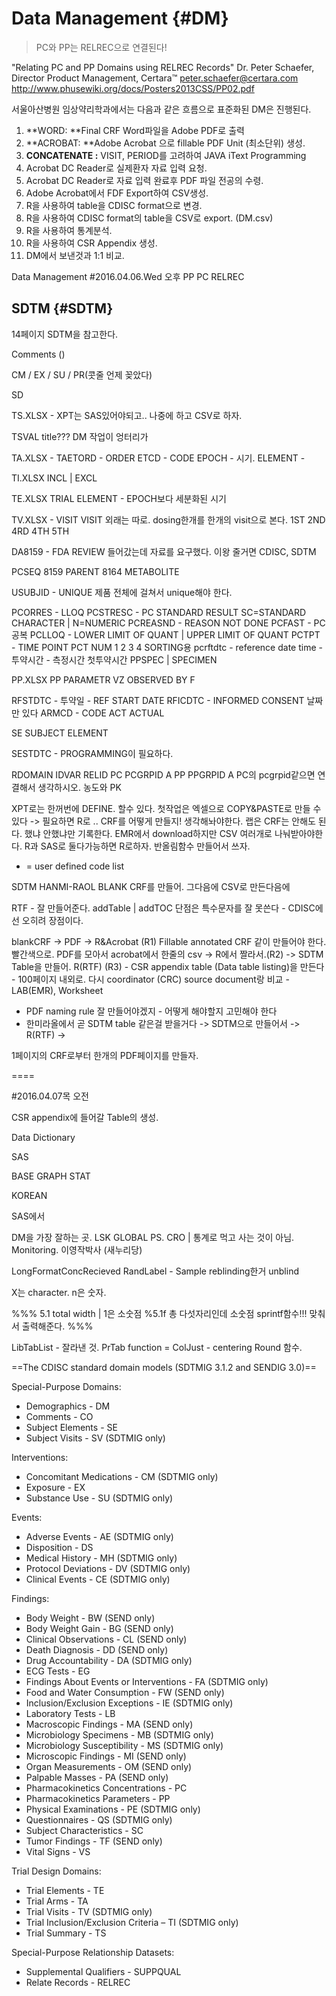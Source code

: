 # Data Management {#DM}

> PC와 PP는 RELREC으로 연결된다!

"Relating PC and PP Domains using RELREC Records"
Dr. Peter Schaefer, Director Product Management, Certara™
peter.schaefer@certara.com
http://www.phusewiki.org/docs/Posters2013CSS/PP02.pdf

서울아산병원 임상약리학과에서는 다음과 같은 흐름으로 표준화된 DM은 진행된다.

1. **WORD: **Final CRF Word파일을 Adobe PDF로 출력
2. **ACROBAT: **Adobe Acrobat 으로 fillable PDF Unit (최소단위) 생성.
3. **CONCATENATE :** VISIT, PERIOD를 고려하여 JAVA iText Programming 
3. Acrobat DC Reader로 실제환자 자료 입력 요청.
4. Acrobat DC Reader로 자료 입력 완료후 PDF 파일 전공의 수령.
5. Adobe Acrobat에서 FDF Export하여 CSV생성. 
7. R을 사용하여 table을 CDISC format으로 변경. 
8. R을 사용하여 CDISC format의 table을 CSV로 export. (DM.csv)
9. R을 사용하여 통계분석. 
10. R을 사용하여 CSR Appendix 생성.
11. DM에서 보낸것과 1:1 비교.


Data Management #2016.04.06.Wed 오후 PP PC RELREC
## SDTM {#SDTM}
14페이지 SDTM을 참고한다.

Comments ()

CM / EX / SU / PR(콧줄 언제 꽂았다)

SD

TS.XLSX - XPT는 SAS있어야되고.. 나중에 하고 CSV로 하자.

TSVAL title???
DM 작업이 엉터리가 

TA.XLSX - 
TAETORD - ORDER
ETCD - CODE
EPOCH - 시기. ELEMENT - 

TI.XLSX
INCL | EXCL 

TE.XLSX
TRIAL ELEMENT - EPOCH보다 세분화된 시기

TV.XLSX - VISIT
VISIT 외래는 따로. dosing한개를 한개의 visit으로 본다. 
1ST 2ND 4RD 4TH 5TH

DA8159 - FDA REVIEW 들어갔는데 자료를 요구했다. 이왕 줄거면 CDISC, SDTM

PCSEQ 8159 PARENT 8164 METABOLITE

USUBJID - UNIQUE 제품 전체에 걸쳐서 unique해야 한다.

PCORRES - LLOQ
PCSTRESC - PC STANDARD RESULT SC=STANDARD CHARACTER | N=NUMERIC
PCREASND - REASON NOT DONE
PCFAST - PC 공복
PCLLOQ - LOWER LIMIT OF QUANT | UPPER LIMIT OF QUANT
PCTPT - TIME POINT
PCT NUM 1 2 3 4 SORTING용
pcrftdtc - reference date time - 투약시간 - 측정시간  첫투약시간
PPSPEC | SPECIMEN 

PP.XLSX PP PARAMETR
VZ OBSERVED BY F

RFSTDTC - 투약일 - REF START DATE
RFICDTC - INFORMED CONSENT 날짜만 있다
ARMCD - CODE 
ACT ACTUAL


SE SUBJECT ELEMENT

SESTDTC - PROGRAMMING이 필요하다.

RDOMAIN IDVAR RELID
PC PCGRPID A
PP PPGRPID A
PC의 pcgrpid같으면 연결해서 생각하시오. 농도와 PK

XPT로는 한꺼번에 DEFINE. 할수 있다.
첫작업은 엑셀으로 COPY&PASTE로 만들 수 있다 -> 필요하면 R로 ..
CRF를 어떻게 만들지! 생각해놔야한다.
랩은 CRF는 안해도 된다. 했냐 안했냐만 기록한다.
EMR에서 download하지만 CSV 여러개로 나눠받아야한다.
R과 SAS로 둘다가능하면 R로하자. 반올림함수 만들어서 쓰자.

* = user defined code list

SDTM
HANMI-RAOL
BLANK CRF를 만들어. 그다음에 CSV로 만든다음에 

RTF - 잘 만들어준다. addTable | addTOC 
단점은 특수문자를 잘 못쓴다 - CDISC에선 오히려 장점이다.

blankCRF -> PDF -> R&Acrobat (R1)
Fillable
annotated CRF 같이 만들어야 한다. 빨간색으로. 
PDF를 모아서 acrobat에서 한줄의 csv -> R에서 짤라서.(R2) -> SDTM Table을 만들어. 
R(RTF) (R3) - CSR appendix table (Data table listing)을 만든다 - 100페이지 내외로. 다시 coordinator (CRC) source document랑 비교 - LAB(EMR), Worksheet

* PDF naming rule 잘 만들어야겠지 - 어떻게 해야할지 고민해야 한다
* 한미라올에서 곧 SDTM table 같은걸 받을거다 -> SDTM으로 만들어서 -> R(RTF) -> 

1페이지의 CRF로부터 한개의 PDF페이지를 만들자.

====

#2016.04.07목 오전

CSR appendix에 들어갈 Table의 생성.

Data Dictionary

SAS

BASE
GRAPH
STAT

KOREAN

SAS에서 

DM을 가장 잘하는 곳. LSK GLOBAL PS. CRO | 통계로 먹고 사는 것이 아님. Monitoring. 이영작박사 (새누리당)

LongFormatConcRecieved
RandLabel - Sample reblinding한거 unblind

X는 character. n은 숫자.

%%% 5.1 total width | 1은  소숫점 %5.1f 총 다섯자리인데 소숫점 sprintf함수!!! 맞춰서 출력해준다. %%%

LibTabList - 잘라낸 것. 
PrTab function = ColJust - centering
Round 함수. 


==The CDISC standard domain models (SDTMIG 3.1.2 and SENDIG 3.0)==

Special-Purpose Domains:
* Demographics - DM 
* Comments - CO
* Subject Elements - SE
* Subject Visits - SV (SDTMIG only)

Interventions:
* Concomitant Medications - CM (SDTMIG only)
* Exposure - EX
* Substance Use - SU (SDTMIG only)

Events:
* Adverse Events - AE (SDTMIG only)
* Disposition - DS
* Medical History - MH (SDTMIG only)
* Protocol Deviations - DV (SDTMIG only)
* Clinical Events - CE (SDTMIG only)

Findings:
* Body Weight - BW (SEND only)
* Body Weight Gain - BG (SEND only)
* Clinical Observations - CL (SEND only)
* Death Diagnosis - DD (SEND only)
* Drug Accountability - DA (SDTMIG only)
* ECG Tests - EG
* Findings About Events or Interventions - FA (SDTMIG only)
* Food and Water Consumption - FW (SEND only)
* Inclusion/Exclusion Exceptions - IE (SDTMIG only)
* Laboratory Tests - LB
* Macroscopic Findings - MA (SEND only)
* Microbiology Specimens - MB (SDTMIG only)
* Microbiology Susceptibility - MS (SDTMIG only)
* Microscopic Findings - MI (SEND only)
* Organ Measurements - OM (SEND only)
* Palpable Masses - PA (SEND only)
* Pharmacokinetics Concentrations - PC 
* Pharmacokinetics Parameters - PP 
* Physical Examinations - PE (SDTMIG only)
* Questionnaires - QS (SDTMIG only)
* Subject Characteristics - SC
* Tumor Findings - TF (SEND only)
* Vital Signs - VS

Trial Design Domains:
* Trial Elements - TE
* Trial Arms - TA
* Trial Visits - TV (SDTMIG only)
* Trial Inclusion/Exclusion Criteria – TI (SDTMIG only)
* Trial Summary - TS

Special-Purpose Relationship Datasets:
* Supplemental Qualifiers - SUPPQUAL
* Relate Records - RELREC